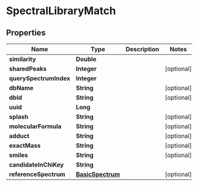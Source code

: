 

# SpectralLibraryMatch


## Properties

| Name | Type | Description | Notes |
|------------ | ------------- | ------------- | -------------|
|**similarity** | **Double** |  |  |
|**sharedPeaks** | **Integer** |  |  [optional] |
|**querySpectrumIndex** | **Integer** |  |  |
|**dbName** | **String** |  |  [optional] |
|**dbId** | **String** |  |  [optional] |
|**uuid** | **Long** |  |  |
|**splash** | **String** |  |  [optional] |
|**molecularFormula** | **String** |  |  [optional] |
|**adduct** | **String** |  |  [optional] |
|**exactMass** | **String** |  |  [optional] |
|**smiles** | **String** |  |  [optional] |
|**candidateInChiKey** | **String** |  |  |
|**referenceSpectrum** | [**BasicSpectrum**](BasicSpectrum.md) |  |  [optional] |



